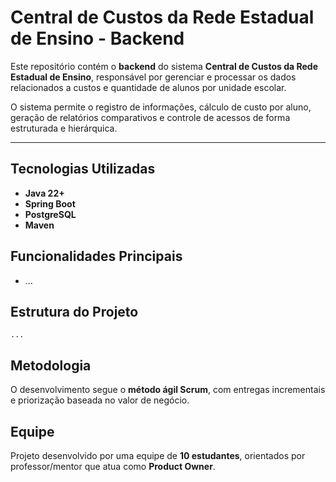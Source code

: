 # Central de Custos da Rede Estadual de Ensino - Backend

Este repositório contém o **backend** do sistema **Central de Custos da Rede Estadual de Ensino**, responsável por gerenciar e processar os dados relacionados a custos e quantidade de alunos por unidade escolar.  

O sistema permite o registro de informações, cálculo de custo por aluno, geração de relatórios comparativos e controle de acessos de forma estruturada e hierárquica.

---

## Tecnologias Utilizadas
- **Java 22+**
- **Spring Boot**
- **PostgreSQL**
- **Maven**

## Funcionalidades Principais
- ...

## Estrutura do Projeto

```
...
```

## Metodologia

O desenvolvimento segue o **método ágil Scrum**, com entregas incrementais e priorização baseada no valor de negócio.

## Equipe

Projeto desenvolvido por uma equipe de **10 estudantes**, orientados por professor/mentor que atua como **Product Owner**.
